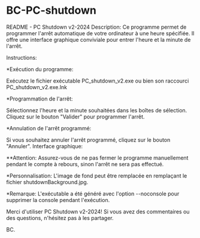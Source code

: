 # BC-PC-shutdown
README - PC Shutdown v2-2024
Description:
Ce programme permet de programmer l'arrêt automatique de votre ordinateur à une heure spécifiée. Il offre une interface graphique conviviale pour entrer l'heure et la minute de l'arrêt.

Instructions:

*Exécution du programme:

Exécutez le fichier exécutable PC_shutdown_v2.exe ou bien son raccourci PC_shutdown_v2.exe.lnk

*Programmation de l'arrêt:

Sélectionnez l'heure et la minute souhaitées dans les boîtes de sélection.
Cliquez sur le bouton "Valider" pour programmer l'arrêt.

*Annulation de l'arrêt programmé:

Si vous souhaitez annuler l'arrêt programmé, cliquez sur le bouton "Annuler".
Interface graphique:

**Attention:
Assurez-vous de ne pas fermer le programme manuellement pendant le compte à rebours, sinon l'arrêt ne sera pas effectué.

*Personnalisation:
L'image de fond peut être remplacée en remplaçant le fichier shutdownBackground.jpg.

*Remarque:
L'exécutable a été généré avec l'option --noconsole pour supprimer la console pendant l'exécution.

Merci d'utiliser PC Shutdown v2-2024! Si vous avez des commentaires ou des questions, n'hésitez pas à les partager.

BC.
